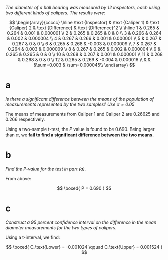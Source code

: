 *The diameter of a ball bearing was measured by 12 inspectors, each using two different kinds of calipers. The results were:*

$$
\begin{array}{ccccc}
\hline \text {Inspector} & \text {Caliper 1} & \text {Caliper} 2 & \text {Difference} & \text {Difference}^2 \\
\hline 1 & 0.265 & 0.264 & 0.001 & 0.000001 \\
2 & 0.265 & 0.265 & 0 & 0 \\
3 & 0.266 & 0.264 & 0.002 & 0.000004 \\
4 & 0.267 & 0.266 & 0.001 & 0.000001 \\
5 & 0.267 & 0.267 & 0 & 0 \\
6 & 0.265 & 0.268 & -0.003 & 0.000009 \\
7 & 0.267 & 0.264 & 0.003 & 0.000009 \\
8 & 0.267 & 0.265 & 0.002 & 0.000004 \\
9 & 0.265 & 0.265 & 0 & 0 \\
10 & 0.268 & 0.267 & 0.001 & 0.000001 \\
11 & 0.268 & 0.268 & 0 & 0 \\
12 & 0.265 & 0.269 & -0.004 & 0.000016 \\
   &       &       &\sum=0.003 & \sum=0.000045\\
\end{array}
$$

# a

*Is there a significant difference between the means of the population of measurements represented by the two samples? Use $\alpha=0.05$*

The means of measurements from Caliper 1 and Caliper 2 are $0.26625$ and $0.266$ respectively.

Using a two-sample t-test, the $P$ value is found to be $0.690$. Being larger than $\alpha$, we **fail to find a significant difference between the two means.**

# b

*Find the P-value for the test in part (a).*

From above:

$$
\boxed{
P = 0.690
}
$$

# c

*Construct a 95 percent confidence interval on the difference in the mean diameter measurements for the two types of calipers.*

Using a t-interval, we find:

$$
\boxed{
   C_\text{Lower} = -0.001024 \qquad C_\text{Upper} = 0.001524
}
$$
